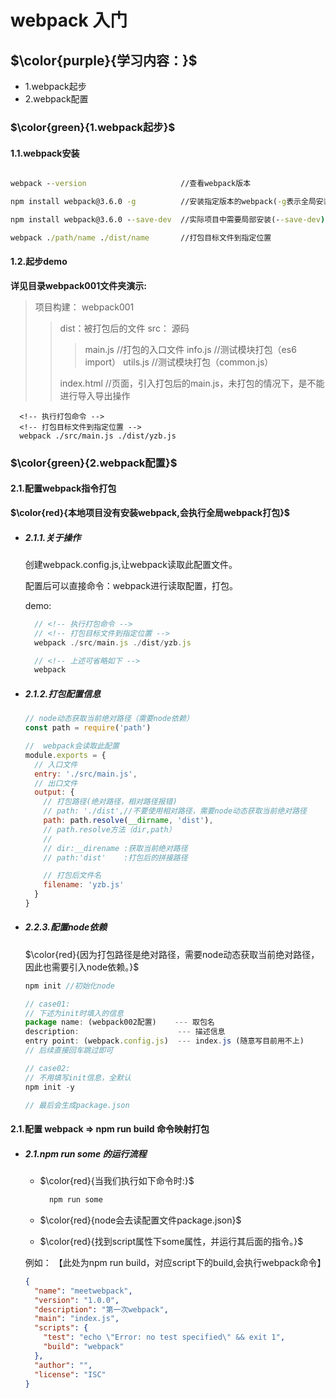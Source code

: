# webpack 入门

## $\color{purple}{学习内容：}$

- 1.webpack起步
- 2.webpack配置

### $\color{green}{1.webpack起步}$

#### 1.1.webpack安装

```cmd

webpack --version                     //查看webpack版本

npm install webpack@3.6.0 -g          //安装指定版本的webpack(-g表示全局安装)  

npm install webpack@3.6.0 --save-dev  //实际项目中需要局部安装(--save-dev)

webpack ./path/name ./dist/name       //打包目标文件到指定位置

```

#### 1.2.起步demo

**详见目录webpack001文件夹演示:**

>项目构建：
>webpack001
>
>>dist：被打包后的文件
>>src： 源码
>>>main.js    //打包的入口文件
>>>info.js    //测试模块打包（es6 import）
>>>utils.js   //测试模块打包（common.js）
>>
>>index.html   //页面，引入打包后的main.js，未打包的情况下，是不能进行导入导出操作

```git
  <!-- 执行打包命令 -->
  <!-- 打包目标文件到指定位置 -->
  webpack ./src/main.js ./dist/yzb.js
```

### $\color{green}{2.webpack配置}$

#### 2.1.配置webpack指令打包

**$\color{red}{本地项目没有安装webpack,会执行全局webpack打包}$**

- ##### 2.1.1.关于操作

  创建webpack.config.js,让webpack读取此配置文件。

  配置后可以直接命令：webpack进行读取配置，打包。
  >
  demo:

  ```javascript
    // <!-- 执行打包命令 -->
    // <!-- 打包目标文件到指定位置 -->
    webpack ./src/main.js ./dist/yzb.js

    // <!-- 上述可省略如下 -->
    webpack
  ```

- ##### 2.1.2.打包配置信息

  ```javascript
  // node动态获取当前绝对路径（需要node依赖）
  const path = require('path')

  //  webpack会读取此配置
  module.exports = {
    // 入口文件
    entry: './src/main.js',
    // 出口文件
    output: {
      // 打包路径(绝对路径，相对路径报错)
      // path: './dist',//不要使用相对路径，需要node动态获取当前绝对路径
      path: path.resolve(__dirname, 'dist'),
      // path.resolve方法（dir,path）
      //
      // dir:__direname :获取当前绝对路径
      // path:'dist'    :打包后的拼接路径

      // 打包后文件名
      filename: 'yzb.js'
    }
  }
  ```

- ##### 2.2.3.配置node依赖

  $\color{red}{因为打包路径是绝对路径，需要node动态获取当前绝对路径，因此也需要引入node依赖。}$
  >
  ```javascript
  npm init //初始化node

  // case01:
  // 下述为init时填入的信息
  package name: (webpack002配置)    --- 取包名
  description:                      --- 描述信息
  entry point: (webpack.config.js)  --- index.js (随意写目前用不上)
  // 后续直接回车跳过即可

  // case02:
  // 不用填写init信息，全默认
  npm init -y

  // 最后会生成package.json
  ```

#### 2.1.配置 webpack => npm run build 命令映射打包

- ##### 2.1.npm run some 的运行流程

  - $\color{red}{当我们执行如下命令时:}$

    ```javascript
      npm run some
    ```

  - $\color{red}{node会去读配置文件package.json}$
  - $\color{red}{找到script属性下some属性，并运行其后面的指令。}$
  >
  例如：
  【此处为npm run build，对应script下的build,会执行webpack命令】
  >

  ```json
  {
    "name": "meetwebpack",
    "version": "1.0.0",
    "description": "第一次webpack",
    "main": "index.js",
    "scripts": {
      "test": "echo \"Error: no test specified\" && exit 1",
      "build": "webpack"
    },
    "author": "",
    "license": "ISC"
  }

  ```
